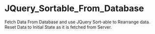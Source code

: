 # JQuery_Sortable_From_Database
Fetch Data From Database and use JQuery Sort-able to Rearrange data. Reset Data to Initial State as it is fetched from Server.
